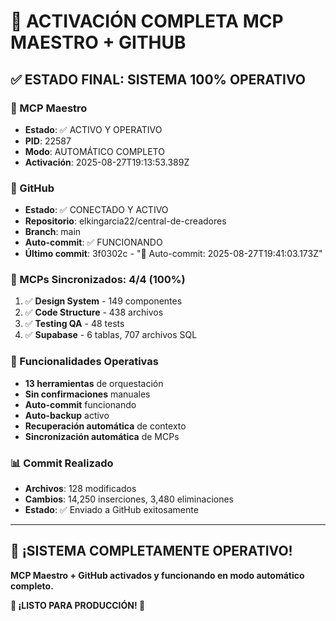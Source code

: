# 🎯 ACTIVACIÓN COMPLETA MCP MAESTRO + GITHUB

## ✅ ESTADO FINAL: SISTEMA 100% OPERATIVO

### 🚀 MCP Maestro
- **Estado**: ✅ ACTIVO Y OPERATIVO
- **PID**: 22587
- **Modo**: AUTOMÁTICO COMPLETO
- **Activación**: 2025-08-27T19:13:53.389Z

### 🔗 GitHub
- **Estado**: ✅ CONECTADO Y ACTIVO
- **Repositorio**: elkingarcia22/central-de-creadores
- **Branch**: main
- **Auto-commit**: ✅ FUNCIONANDO
- **Último commit**: 3f0302c - "🤖 Auto-commit: 2025-08-27T19:41:03.173Z"

### 🔄 MCPs Sincronizados: 4/4 (100%)
1. ✅ **Design System** - 149 componentes
2. ✅ **Code Structure** - 438 archivos
3. ✅ **Testing QA** - 48 tests
4. ✅ **Supabase** - 6 tablas, 707 archivos SQL

### 🎯 Funcionalidades Operativas
- **13 herramientas** de orquestación
- **Sin confirmaciones** manuales
- **Auto-commit** funcionando
- **Auto-backup** activo
- **Recuperación automática** de contexto
- **Sincronización automática** de MCPs

### 📊 Commit Realizado
- **Archivos**: 128 modificados
- **Cambios**: 14,250 inserciones, 3,480 eliminaciones
- **Estado**: ✅ Enviado a GitHub exitosamente

---

## 🎯 ¡SISTEMA COMPLETAMENTE OPERATIVO!

**MCP Maestro + GitHub activados y funcionando en modo automático completo.**

**🚀 ¡LISTO PARA PRODUCCIÓN! 🚀**
